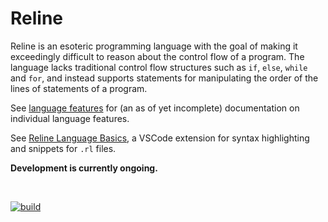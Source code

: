 # Reline
Reline is an esoteric programming language with the goal of making it exceedingly difficult to reason about the control flow of a program. The language lacks traditional control flow structures such as `if`, `else`, `while` and `for`, and instead supports statements for manipulating the order of the lines of statements of a program.

See [language features](language/LanguageFeatures.md) for (an as of yet incomplete) documentation on individual language features.

See [Reline Language Basics](https://github.com/thinker227/RelineLang/releases/tag/RelineLanguageBasics), a VSCode extension for syntax highlighting and snippets for `.rl` files.

**Development is currently ongoing.**

<br>

[![build](https://img.shields.io/github/workflow/status/thinker227/RelineLang/build?logo=github&style=for-the-badge)](https://github.com/thinker227/RelineLang/actions/workflows/build.yml)
